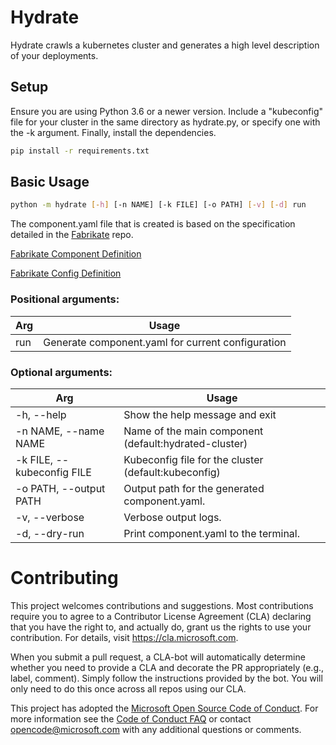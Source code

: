 # Hydrate
Hydrate crawls a kubernetes cluster and generates a high level description of your deployments.

## Setup
Ensure you are using Python 3.6 or a newer version.
Include a "kubeconfig" file for your cluster in the same directory as hydrate.py,
or specify one with the -k argument.
Finally, install the dependencies.
```bash
pip install -r requirements.txt
```

## Basic Usage
```bash
python -m hydrate [-h] [-n NAME] [-k FILE] [-o PATH] [-v] [-d] run
```
The component.yaml file that is created is based on the specification detailed in the [Fabrikate](https://github.com/Microsoft/fabrikate "Fabrikate") repo.

[Fabrikate Component Definition](https://github.com/microsoft/fabrikate/blob/master/docs/component.md "Component Definition")

[Fabrikate Config Definition](https://github.com/microsoft/fabrikate/blob/master/docs/config.md "Config Definition")



### Positional arguments:

Arg | Usage
--- | ---
run | Generate component.yaml for current configuration

### Optional arguments:

Arg | Usage
--- | ---
-h, --help | Show the help message and exit
-n NAME, --name NAME | Name of the main component (default:hydrated-cluster)
-k FILE, --kubeconfig FILE | Kubeconfig file for the cluster (default:kubeconfig)
-o PATH, --output PATH | Output path for the generated component.yaml.
-v, --verbose | Verbose output logs.
-d, --dry-run | Print component.yaml to the terminal.

# Contributing

This project welcomes contributions and suggestions.  Most contributions require you to agree to a
Contributor License Agreement (CLA) declaring that you have the right to, and actually do, grant us
the rights to use your contribution. For details, visit https://cla.microsoft.com.

When you submit a pull request, a CLA-bot will automatically determine whether you need to provide
a CLA and decorate the PR appropriately (e.g., label, comment). Simply follow the instructions
provided by the bot. You will only need to do this once across all repos using our CLA.

This project has adopted the [Microsoft Open Source Code of Conduct](https://opensource.microsoft.com/codeofconduct/).
For more information see the [Code of Conduct FAQ](https://opensource.microsoft.com/codeofconduct/faq/) or
contact [opencode@microsoft.com](mailto:opencode@microsoft.com) with any additional questions or comments.